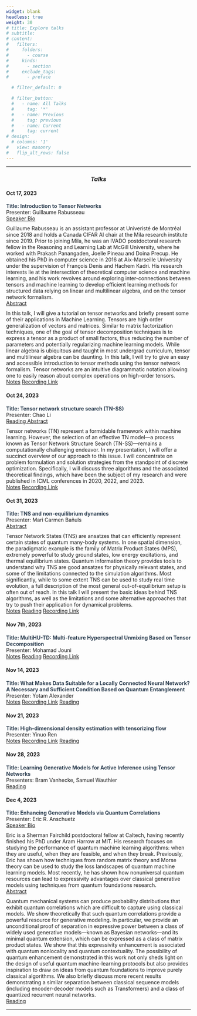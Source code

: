 ```yaml
---
widget: blank
headless: true
weight: 30
# title: Explore talks
# subtitle:
# content:
#   filters:
#     folders:
#       - course
#     kinds:
#       - section
#     exclude_tags:
#       - preface

  # filter_default: 0

  # filter_button:
  #   - name: All Talks
  #     tag: '*'
  #   - name: Previous
  #     tag: previous
  #   - name: Current
  #     tag: current
# design:
  # columns: '1'
#   view: masonry
#   flip_alt_rows: false
---
```


  ---
<section id="courses" class="some-section">
    <div class="row">
        <div class="col-12">
            <div class="listing" style="clear:both;">
                <div class="left" style="margin-bottom: 10px;">
                    <h3 style="text-align:center; font-style: italic;"> Talks</h3>
                    <!-- Add a new talk -->
                    <h4 style="margin-top: 20px;">Oct 17, 2023</h4>
                    <ul style="padding-left: 0;">
                        <li style="list-style-type: none;">
                            <b>
                                <a style="color: #2c3e50;"> Title: Introduction to Tensor Networks </a> 
                            </b>
                            <br> Presenter: Guillaume Rabusseau  
                            <br>
                            <a class="btn btn-primary btn-xs" data-toggle="collapse" href="#newTalkBio" role="button" aria-expanded="false" aria-controls="collapseExample" style="margin-top: 10px;">
                                Speaker Bio
                            </a>
                            <div class="collapse" id="newTalkBio">
                                <div class="card card-body" style="margin-top: 10px;">
                                    Guillaume Rabusseau is an assistant professor at Univeristé de Montréal since 2018 and holds a Canada CIFAR AI chair at the Mila research institute since 2019. Prior to joining Mila, he was an IVADO postdoctoral research fellow in the Reasoning and Learning Lab at McGill University, where he worked with Prakash Panangaden, Joelle Pineau and Doina Precup. He obtained his PhD in computer science in 2016 at Aix-Marseille University under the supervision of François Denis and Hachem Kadri. His research interests lie at the intersection of theoretical computer science and machine learning, and his work revolves around exploring inter-connections between tensors and machine learning to develop efficient learning methods for structured data relying on linear and multilinear algebra, and on the tensor network formalism.
                                </div>
                            </div>
                            <a class="btn btn-primary btn-xs" data-toggle="collapse" href="#newTalkAbstract" role="button" aria-expanded="false" aria-controls="collapseExample" style="margin-top: 10px;">
                                Abstract
                            </a>
                            <div class="collapse" id="newTalkAbstract">
                                <div class="card card-body" style="margin-top: 10px;">
                                    In this talk, I will give a tutorial on tensor networks and briefly present some of their applications in Machine Learning.
                                    Tensors are high order generalization of vectors and matrices. Similar to matrix factorization techniques, one of the goal of tensor decomposition techniques is to express a tensor as a product of small factors, thus reducing the number of parameters and potentially regularizing machine learning models. While linear algebra is ubiquitous and taught in most undergrad curriculum, tensor and multilinear algebra can be daunting. In this talk, I will try to give an easy and accessible introduction to tensor methods using the tensor network formalism. Tensor networks are an intuitive diagrammatic notation allowing one to easily reason about complex operations on high-order tensors.
                                </div>
                            </div>
                            <a href="notes/TNRG.pdf" download="TNRG.pdf" class="btn btn-primary btn-xs" style="margin-top: 10px;"> Notes</a>
                            <a href="https://www.youtube.com/channel/UCajE0Tzf0r3qORFsQIemglA" class="btn btn-primary btn-xs" style="margin-top: 10px;"> Recording Link</a>
                        </li>
                    </ul>
                    <!-- Add more talks here if needed -->
                </div>
            </div>
        </div>
    </div>
                    <!-- Add a new talk -->
                    <h4 style="margin-top: 20px;">Oct 24, 2023</h4>
                    <ul style="padding-left: 0;">
                        <li style="list-style-type: none;">
                            <b>
                                <a style="color: #2c3e50;"> Title: Tensor network structure search (TN-SS) </a> 
                            </b>
                            <br> Presenter: Chao Li  
                            <br>
                            <!-- <a class="btn btn-primary btn-xs" data-toggle="collapse" href="#newTalkBio" role="button" aria-expanded="false" aria-controls="collapseExample" style="margin-top: 10px;">
                                Speaker Bio
                            </a>
                            <div class="collapse" id="newTalkBio">
                                <div class="card card-body" style="margin-top: 10px;">
                                </div>
                            </div> -->
                             <a href="https://arxiv.org/abs/2304.12875" class="btn btn-primary btn-xs" style="margin-top: 10px;"> Reading
                             </a>
                            <a class="btn btn-primary btn-xs" data-toggle="collapse" href="#newTalkAbstract_0" role="button" aria-expanded="false" aria-controls="collapseExample" style="margin-top: 10px;">
                               Abstract
                            </a>
                            <div class="collapse" id="newTalkAbstract_0">
                                <div class="card card-body" style="margin-top: 10px;">
                                 Tensor networks (TN) represent a formidable framework within machine learning. However, the selection of an effective TN model—a process known as Tensor Network Structure Search (TN-SS)—remains a computationally challenging endeavor. In my presentation, I will offer a succinct overview of our approach to this issue. I will concentrate on problem formulation and solution strategies from the standpoint of discrete optimization. Specifically, I will discuss three algorithms and the associated theoretical findings, which have been the subject of my research and were published in ICML conferences in 2020, 2022, and 2023.
                                </div>
                            </div>
                            <a href="notes/TNSSMILA.pdf" download="TNSSMILA.pdf" class="btn btn-primary btn-xs" style="margin-top: 10px;"> Notes</a>
                            <a href="https://www.youtube.com/channel/UCajE0Tzf0r3qORFsQIemglA" class="btn btn-primary btn-xs" style="margin-top: 10px;"> Recording Link</a>
                        </li>
                    </ul>
                    <!-- Add more talks here if needed -->
                    <h4 style="margin-top: 20px;">Oct 31, 2023</h4>
                    <ul style="padding-left: 0;">
                        <li style="list-style-type: none;">
                            <b>
                                <a style="color: #2c3e50;"> Title: TNS and non-equilibrium dynamics </a> 
                            </b>
                            <br> Presenter: Mari Carmen Bañuls 
                            <br>
                            <!-- <a class="btn btn-primary btn-xs" data-toggle="collapse" href="#newTalkBio" role="button" aria-expanded="false" aria-controls="collapseExample" style="margin-top: 10px;">
                                Speaker Bio
                            </a>
                            <div class="collapse" id="newTalkBio">
                                <div class="card card-body" style="margin-top: 10px;">
                                </div>
                            </div> -->
                            <a class="btn btn-primary btn-xs" data-toggle="collapse" href="#newTalkAbstract_3" role="button" aria-expanded="false" aria-controls="collapseExample" style="margin-top: 10px;">
                                Abstract
                            </a>
                            <div class="collapse" id="newTalkAbstract_3">
                                <div class="card card-body" style="margin-top: 10px;">
                                Tensor Network States (TNS) are ansatzes that can efficiently represent certain states of quantum many-body systems. In one spatial dimension, the paradigmatic example is the family of Matrix Product States (MPS), extremely powerful to study ground states, low energy excitations, and thermal equilibrium states. Quantum information theory provides tools to understand why TNS are good ansatzes for physically relevant states, and some of the limitations connected to the simulation algorithms. Most significantly, while to some extent TNS can be used to study real time evolution, a full description of the most general out-of-equilibrium setup is often out of reach.  
In this talk I will present the basic ideas behind TNS algorithms, as well as the limitations and some alternative approaches that try to push their application for dynamical problems.
                                </div>
                            </div>
                            <a href="notes/TNSandQMBDynamics_TNRG_Oct23.pdf" download="TNSandQMBDynamics_TNRG_Oct23.pdf" class="btn btn-primary btn-xs" style="margin-top: 10px;"> Notes</a>
                            <a href="https://arxiv.org/abs/2209.11788" class="btn btn-primary btn-xs" style="margin-top: 10px;"> Reading</a>
                            <a href="https://www.youtube.com/watch?v=mrPAZ-ZqdGg" class="btn btn-primary btn-xs" style="margin-top: 10px;"> Recording Link</a>
                        </li>
                    </ul>
                     <!-- Add more talks here if needed -->
                    <h4 style="margin-top: 20px;">Nov 7th, 2023</h4>
                    <ul style="padding-left: 0;">
                        <li style="list-style-type: none;">
                            <b>
                                <a style="color: #2c3e50;"> Title: MultiHU-TD: Multi-feature Hyperspectral Unmixing Based on Tensor Decomposition </a> 
                            </b>
                            <br> Presenter: Mohamad Jouni 
                            <br>
                            <!-- <a class="btn btn-primary btn-xs" data-toggle="collapse" href="#newTalkBio" role="button" aria-expanded="false" aria-controls="collapseExample" style="margin-top: 10px;">
                                Speaker Bio
                            </a>
                            <div class="collapse" id="newTalkBio">
                                <div class="card card-body" style="margin-top: 10px;">
                                </div>
                            </div> -->
                            <!-- <a class="btn btn-primary btn-xs" data-toggle="collapse" href="#newTalkAbstract" role="button" aria-expanded="false" aria-controls="collapseExample" style="margin-top: 10px;">
                                Abstract
                            </a>
                            <div class="collapse" id="newTalkAbstract">
                                <div class="card card-body" style="margin-top: 10px;">
                                </div>
                            </div> -->
                            <a href="notes/MultiHUTD_slides.pdf" download="MultiHUTD_slides.pdf" class="btn btn-primary btn-xs" style="margin-top: 10px;"> Notes</a>
                            <a href="https://arxiv.org/abs/2310.03860" class="btn btn-primary btn-xs" style="margin-top: 10px;"> Reading</a>
                            <a href="https://youtu.be/OUimbKVZtvs?si=2KGShraYZD6PFxN7" class="btn btn-primary btn-xs" style="margin-top: 10px;"> Recording Link</a>
                        </li>
                    </ul>
                    <h4 style="margin-top: 20px;">Nov 14, 2023</h4>
                    <ul style="padding-left: 0;">
                        <li style="list-style-type: none;">
                            <b>
                                <a style="color: #2c3e50;"> Title: What Makes Data Suitable for a Locally Connected Neural Network? A Necessary and Sufficient Condition Based on Quantum Entanglement </a> 
                            </b>
                            <br> Presenter: Yotam Alexander 
                            <br>
                            <!-- <a class="btn btn-primary btn-xs" data-toggle="collapse" href="#newTalkBio" role="button" aria-expanded="false" aria-controls="collapseExample" style="margin-top: 10px;">
                                Speaker Bio
                            </a>
                            <div class="collapse" id="newTalkBio">
                                <div class="card card-body" style="margin-top: 10px;">
                                </div>
                            </div> -->
                            <!-- <a class="btn btn-primary btn-xs" data-toggle="collapse" href="#newTalkAbstract" role="button" aria-expanded="false" aria-controls="collapseExample" style="margin-top: 10px;">
                                Abstract
                            </a>
                            <div class="collapse" id="newTalkAbstract">
                                <div class="card card-body" style="margin-top: 10px;">
                                </div>
                            </div> -->
                            <a href="notes/talk_slides_latest.pptx" download="talk_slides_latest.pptx" class="btn btn-primary btn-xs" style="margin-top: 10px;"> Notes</a>
                            <a href="https://youtu.be/T7uY9cNu5Kw" class="btn btn-primary btn-xs" style="margin-top: 10px;"> Recording Link</a>
                            <a href="https://arxiv.org/abs/2303.11249" class="btn btn-primary btn-xs" style="margin-top: 10px;"> Reading</a>
                        </li>
                    </ul>
                    <h4 style="margin-top: 20px;">Nov 21, 2023</h4>
                    <ul style="padding-left: 0;">
                        <li style="list-style-type: none;">
                            <b>
                                <a style="color: #2c3e50;"> Title: High-dimensional density estimation with tensorizing flow </a> 
                            </b>
                            <br> Presenter: Yinuo Ren 
                            <br>
                            <!-- <a class="btn btn-primary btn-xs" data-toggle="collapse" href="#newTalkBio" role="button" aria-expanded="false" aria-controls="collapseExample" style="margin-top: 10px;">
                                Speaker Bio
                            </a>
                            <div class="collapse" id="newTalkBio">
                                <div class="card card-body" style="margin-top: 10px;">
                                </div>
                            </div> -->
                            <!-- <a class="btn btn-primary btn-xs" data-toggle="collapse" href="#newTalkAbstract" role="button" aria-expanded="false" aria-controls="collapseExample" style="margin-top: 10px;">
                                Abstract
                            </a>
                            <div class="collapse" id="newTalkAbstract">
                                <div class="card card-body" style="margin-top: 10px;">
                                </div>
                            </div> -->
                            <a href="notes/slides.pdf" download="slides.pdf" class="btn btn-primary btn-xs" style="margin-top: 10px;"> Notes</a>
                            <a href="https://youtu.be/qVW1_DnQXKI" class="btn btn-primary btn-xs" style="margin-top: 10px;"> Recording Link</a>
                            <a href="https://arxiv.org/abs/2212.00759" class="btn btn-primary btn-xs" style="margin-top: 10px;"> Reading</a>
                        </li>
                    </ul>
                    <h4 style="margin-top: 20px;">Nov 28, 2023</h4>
                    <ul style="padding-left: 0;">
                        <li style="list-style-type: none;">
                            <b>
                                <a style="color: #2c3e50;"> Title: Learning Generative Models for Active Inference using Tensor Networks </a> 
                            </b>
                            <br> Presenters: Bram Vanhecke, Samuel Wauthier 
                            <br>
                            <!-- <a class="btn btn-primary btn-xs" data-toggle="collapse" href="#newTalkBio" role="button" aria-expanded="false" aria-controls="collapseExample" style="margin-top: 10px;">
                                Speaker Bio
                            </a>
                            <div class="collapse" id="newTalkBio">
                                <div class="card card-body" style="margin-top: 10px;">
                                </div>
                            </div> -->
                            <!-- <a class="btn btn-primary btn-xs" data-toggle="collapse" href="#newTalkAbstract" role="button" aria-expanded="false" aria-controls="collapseExample" style="margin-top: 10px;">
                                Abstract
                            </a>
                            <div class="collapse" id="newTalkAbstract">
                                <div class="card card-body" style="margin-top: 10px;">
                                </div>
                            </div> -->
                            <!-- <a href="https://www.youtube.com/channel/UCajE0Tzf0r3qORFsQIemglA" class="btn btn-primary btn-xs" style="margin-top: 10px;"> Recording Link</a> -->
                            <a href="https://arxiv.org/abs/2208.08713" class="btn btn-primary btn-xs" style="margin-top: 10px;"> Reading</a>
                        </li>
                    </ul>
                    <h4 style="margin-top: 20px;">Dec 4, 2023</h4>
                    <ul style="padding-left: 0;">
                        <li style="list-style-type: none;">
                            <b>
                                <a style="color: #2c3e50;"> Title: Enhancing Generative Models via Quantum Correlations </a> 
                            </b>
                            <br> Presenter: Eric R. Anschuetz 
                            <br>
                            <a class="btn btn-primary btn-xs" data-toggle="collapse" href="#newTalkBio_dec4" role="button" aria-expanded="false" aria-controls="collapseExample" style="margin-top: 10px;">
                                Speaker Bio
                            </a>
                            <div class="collapse" id="newTalkBio_dec4">
                                <div class="card card-body" style="margin-top: 10px;">
Eric is a Sherman Fairchild postdoctoral fellow at Caltech, having recently finished his PhD under Aram Harrow at MIT. His research focuses on studying the performance of quantum machine learning algorithms: when they are useful, when they are feasible, and when they break. Previously, Eric has shown how techniques from random matrix theory and Morse theory can be used to study the loss landscapes of quantum machine learning models. Most recently, he has shown how nonuniversal quantum resources can lead to expressivity advantages over classical generative models using techniques from quantum foundations research.
                                </div>
                            </div> 
                            <a class="btn btn-primary btn-xs" data-toggle="collapse" href="#newTalkAbstract_dec4" role="button" aria-expanded="false" aria-controls="collapseExample" style="margin-top: 10px;">
                                Abstract
                            </a>
                            <div class="collapse" id="newTalkAbstract_dec4">
                                <div class="card card-body" style="margin-top: 10px;">
                                Quantum mechanical systems can produce probability distributions that exhibit quantum correlations which are difficult to capture using classical models. We show theoretically that such quantum correlations provide a powerful resource for generative modeling. In particular, we provide an unconditional proof of separation in expressive power between a class of widely used generative models—known as Bayesian networks—and its minimal quantum extension, which can be expressed as a class of matrix product states. We show that this expressivity enhancement is associated with quantum nonlocality and quantum contextuality. The possibility of quantum enhancement demonstrated in this work not only sheds light on the design of useful quantum machine-learning protocols but also provides inspiration to draw on ideas from quantum foundations to improve purely classical algorithms. We also briefly discuss more recent results demonstrating a similar separation between classical sequence models (including encoder-decoder models such as Transformers) and a class of quantized recurrent neural networks.
                                </div>
                            </div>
                             <!-- <a href="https://www.youtube.com/channel/UCajE0Tzf0r3qORFsQIemglA" class="btn btn-primary btn-xs" style="margin-top: 10px;"> Recording Link</a> -->
                            <a href="https://arxiv.org/abs/2101.08354" class="btn btn-primary btn-xs" style="margin-top: 10px;"> Reading</a>
                        </li>
                    </ul>
                </div>
            </div>
        </div>
    </div>
</section>

---

